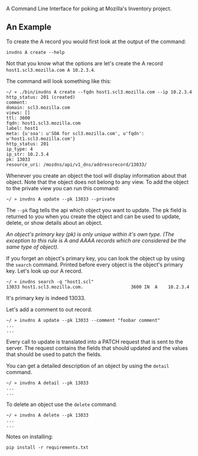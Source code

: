 A Command Line Interface for poking at Mozilla's Inventory project.

An Example
----------
To create the A record you would first look at the output of the command:

```
invdns A create --help
```

Not that you know what the options are let's create the A record `host1.scl3.mozilla.com A 10.2.3.4`.

The command will look something like this:
```
~/ » ./bin/invdns A create --fqdn host1.scl3.mozilla.com --ip 10.2.3.4
http_status: 201 (created)
comment:
domain: scl3.mozilla.com
views: []
ttl: 3600
fqdn: host1.scl3.mozilla.com
label: host1
meta: {u'soa': u'SOA for scl3.mozilla.com', u'fqdn': u'host1.scl3.mozilla.com'}
http_status: 201
ip_type: 4
ip_str: 10.2.3.4
pk: 13033
resource_uri: /mozdns/api/v1_dns/addressrecord/13033/
```

Whenever you create an object the tool will display information about that
object. Note that the object does not belong to any view. To add the object to
the private view you can run this command:

```
~/ » invdns A update --pk 13033 --private
```

The `--pk` flag tells the api which object you want to update. The pk field is
returned to you when you create the object and can be used to update, delete,
or show details about an object.

_An object's primary key (pk) is only unique within it's own type. (The
exception to this rule is A and AAAA records which are considered be the same type
of object)._

If you forget an object's primary key, you can look the object up by using the
`search` command. Printed before every object is the object's primary key.
Let's look up our A record.

```
~/ » invdns search -q "host1.scl"
13033 host1.scl3.mozilla.com.                  3600 IN  A    10.2.3.4
```

It's primary key is indeed 13033.

Let's add a comment to out record.

```
~/ » invdns A update --pk 13033 --comment "foobar comment"
...
...
```

Every call to update is translated into a PATCH request that is sent to the
server. The request contains the fields that should updated and the values that
should be used to patch the fields.

You can get a detailed description of an object by using the `detail` command.

```
~/ » invdns A detail --pk 13033
...
...
```

To delete an object use the `delete` command.

```
~/ » invdns A delete --pk 13033
...
...
```

Notes on installing:

```
pip install -r requirements.txt
```
